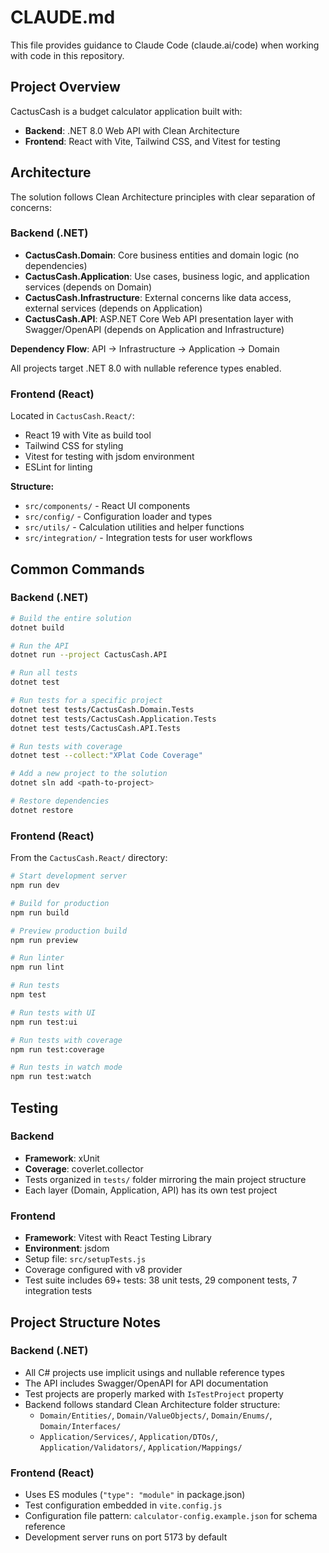 # CLAUDE.md

This file provides guidance to Claude Code (claude.ai/code) when working with code in this repository.

## Project Overview

CactusCash is a budget calculator application built with:
- **Backend**: .NET 8.0 Web API with Clean Architecture
- **Frontend**: React with Vite, Tailwind CSS, and Vitest for testing

## Architecture

The solution follows Clean Architecture principles with clear separation of concerns:

### Backend (.NET)

- **CactusCash.Domain**: Core business entities and domain logic (no dependencies)
- **CactusCash.Application**: Use cases, business logic, and application services (depends on Domain)
- **CactusCash.Infrastructure**: External concerns like data access, external services (depends on Application)
- **CactusCash.API**: ASP.NET Core Web API presentation layer with Swagger/OpenAPI (depends on Application and Infrastructure)

**Dependency Flow**: API → Infrastructure → Application → Domain

All projects target .NET 8.0 with nullable reference types enabled.

### Frontend (React)

Located in `CactusCash.React/`:
- React 19 with Vite as build tool
- Tailwind CSS for styling
- Vitest for testing with jsdom environment
- ESLint for linting

**Structure:**
- `src/components/` - React UI components
- `src/config/` - Configuration loader and types
- `src/utils/` - Calculation utilities and helper functions
- `src/integration/` - Integration tests for user workflows

## Common Commands

### Backend (.NET)

```bash
# Build the entire solution
dotnet build

# Run the API
dotnet run --project CactusCash.API

# Run all tests
dotnet test

# Run tests for a specific project
dotnet test tests/CactusCash.Domain.Tests
dotnet test tests/CactusCash.Application.Tests
dotnet test tests/CactusCash.API.Tests

# Run tests with coverage
dotnet test --collect:"XPlat Code Coverage"

# Add a new project to the solution
dotnet sln add <path-to-project>

# Restore dependencies
dotnet restore
```

### Frontend (React)

From the `CactusCash.React/` directory:

```bash
# Start development server
npm run dev

# Build for production
npm run build

# Preview production build
npm run preview

# Run linter
npm run lint

# Run tests
npm test

# Run tests with UI
npm run test:ui

# Run tests with coverage
npm run test:coverage

# Run tests in watch mode
npm run test:watch
```

## Testing

### Backend
- **Framework**: xUnit
- **Coverage**: coverlet.collector
- Tests organized in `tests/` folder mirroring the main project structure
- Each layer (Domain, Application, API) has its own test project

### Frontend
- **Framework**: Vitest with React Testing Library
- **Environment**: jsdom
- Setup file: `src/setupTests.js`
- Coverage configured with v8 provider
- Test suite includes 69+ tests: 38 unit tests, 29 component tests, 7 integration tests

## Project Structure Notes

### Backend (.NET)
- All C# projects use implicit usings and nullable reference types
- The API includes Swagger/OpenAPI for API documentation
- Test projects are properly marked with `IsTestProject` property
- Backend follows standard Clean Architecture folder structure:
  - `Domain/Entities/`, `Domain/ValueObjects/`, `Domain/Enums/`, `Domain/Interfaces/`
  - `Application/Services/`, `Application/DTOs/`, `Application/Validators/`, `Application/Mappings/`

### Frontend (React)
- Uses ES modules (`"type": "module"` in package.json)
- Test configuration embedded in `vite.config.js`
- Configuration file pattern: `calculator-config.example.json` for schema reference
- Development server runs on port 5173 by default
